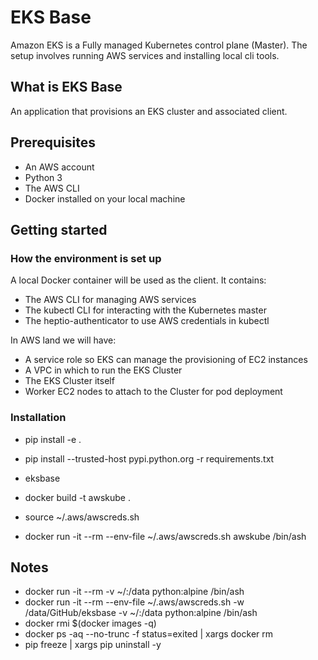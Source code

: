 # EKS Base
Amazon EKS is a Fully managed Kubernetes control plane (Master). The setup involves running AWS services and installing local cli tools.

## What is EKS Base
An application that provisions an EKS cluster and associated client.

## Prerequisites
- An AWS account
- Python 3
- The AWS CLI
- Docker installed on your local machine

## Getting started
### How the environment is set up
A local Docker container will be used as the client. It contains:
- The AWS CLI for managing AWS services
- The kubectl CLI for interacting with the Kubernetes master
- The heptio-authenticator to use AWS credentials in kubectl

In AWS land we will have:
- A service role so EKS can manage the provisioning of EC2 instances
- A VPC in which to run the EKS Cluster
- The EKS Cluster itself
- Worker EC2 nodes to attach to the Cluster for pod deployment

### Installation
- pip install -e .
- pip install --trusted-host pypi.python.org -r requirements.txt
- eksbase

- docker build -t awskube .
- source ~/.aws/awscreds.sh
- docker run -it --rm --env-file ~/.aws/awscreds.sh awskube /bin/ash

## Notes
- docker run -it --rm -v ~/:/data python:alpine /bin/ash
- docker run -it --rm --env-file ~/.aws/awscreds.sh -w /data/GitHub/eksbase -v ~/:/data python:alpine /bin/ash
- docker rmi $(docker images -q)
- docker ps -aq --no-trunc -f status=exited | xargs docker rm
- pip freeze | xargs pip uninstall -y
